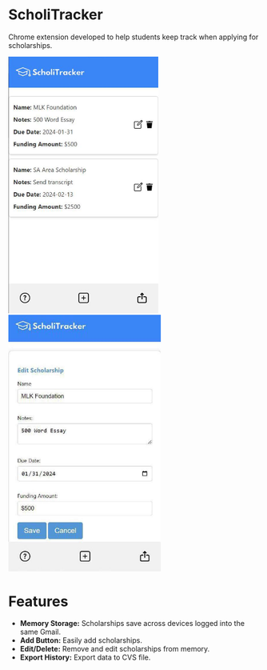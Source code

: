 # ScholiTracker 

Chrome extension developed to help students keep track when applying for scholarships.

<img src="demoimg-1.jpg" width="300"/> <img src="demoimg-2.jpg" width="305"/>

# Features 

- **Memory Storage:** Scholarships save across devices logged into the same Gmail.
- **Add Button:** Easily add scholarships.
- **Edit/Delete:** Remove and edit scholarships from memory.
- **Export History:** Export data to CVS file.
